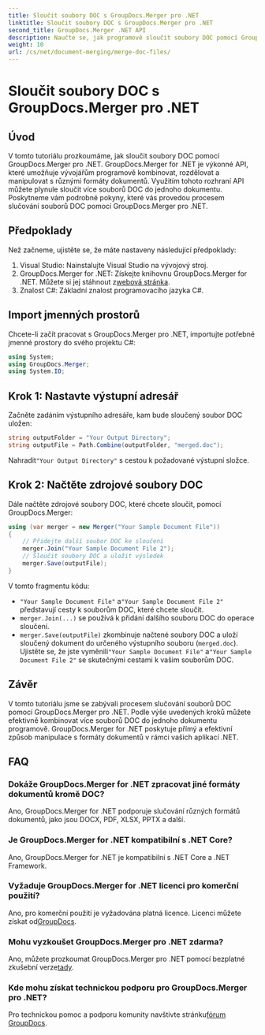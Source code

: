 ```yaml
---
title: Sloučit soubory DOC s GroupDocs.Merger pro .NET
linktitle: Sloučit soubory DOC s GroupDocs.Merger pro .NET
second_title: GroupDocs.Merger .NET API
description: Naučte se, jak programově sloučit soubory DOC pomocí GroupDocs.Merger for .NET. Postupujte podle našeho podrobného průvodce a plynule zkombinujte více dokumentů do jednoho.
weight: 10
url: /cs/net/document-merging/merge-doc-files/
---
```


# Sloučit soubory DOC s GroupDocs.Merger pro .NET

## Úvod
V tomto tutoriálu prozkoumáme, jak sloučit soubory DOC pomocí GroupDocs.Merger pro .NET. GroupDocs.Merger for .NET je výkonné API, které umožňuje vývojářům programově kombinovat, rozdělovat a manipulovat s různými formáty dokumentů. Využitím tohoto rozhraní API můžete plynule sloučit více souborů DOC do jednoho dokumentu. Poskytneme vám podrobné pokyny, které vás provedou procesem slučování souborů DOC pomocí GroupDocs.Merger pro .NET.
## Předpoklady
Než začneme, ujistěte se, že máte nastaveny následující předpoklady:
1. Visual Studio: Nainstalujte Visual Studio na vývojový stroj.
2.  GroupDocs.Merger for .NET: Získejte knihovnu GroupDocs.Merger for .NET. Můžete si jej stáhnout z[webová stránka](https://releases.groupdocs.com/merger/net/).
3. Znalost C#: Základní znalost programovacího jazyka C#.
## Import jmenných prostorů
Chcete-li začít pracovat s GroupDocs.Merger pro .NET, importujte potřebné jmenné prostory do svého projektu C#:
```csharp
using System; 
using GroupDocs.Merger;
using System.IO;
```
## Krok 1: Nastavte výstupní adresář
Začněte zadáním výstupního adresáře, kam bude sloučený soubor DOC uložen:
```csharp
string outputFolder = "Your Output Directory";
string outputFile = Path.Combine(outputFolder, "merged.doc");
```
 Nahradit`"Your Output Directory"` s cestou k požadované výstupní složce.
## Krok 2: Načtěte zdrojové soubory DOC
Dále načtěte zdrojové soubory DOC, které chcete sloučit, pomocí GroupDocs.Merger:
```csharp
using (var merger = new Merger("Your Sample Document File"))
{
    // Přidejte další soubor DOC ke sloučení
    merger.Join("Your Sample Document File 2");
    // Sloučit soubory DOC a uložit výsledek
    merger.Save(outputFile);
}
```
V tomto fragmentu kódu:
- `"Your Sample Document File"` a`"Your Sample Document File 2"` představují cesty k souborům DOC, které chcete sloučit.
- `merger.Join(...)` se používá k přidání dalšího souboru DOC do operace sloučení.
- `merger.Save(outputFile)` zkombinuje načtené soubory DOC a uloží sloučený dokument do určeného výstupního souboru (`merged.doc`).
 Ujistěte se, že jste vyměnili`"Your Sample Document File"` a`"Your Sample Document File 2"` se skutečnými cestami k vašim souborům DOC.
## Závěr
V tomto tutoriálu jsme se zabývali procesem slučování souborů DOC pomocí GroupDocs.Merger pro .NET. Podle výše uvedených kroků můžete efektivně kombinovat více souborů DOC do jednoho dokumentu programově. GroupDocs.Merger for .NET poskytuje přímý a efektivní způsob manipulace s formáty dokumentů v rámci vašich aplikací .NET.

## FAQ
### Dokáže GroupDocs.Merger for .NET zpracovat jiné formáty dokumentů kromě DOC?
Ano, GroupDocs.Merger for .NET podporuje slučování různých formátů dokumentů, jako jsou DOCX, PDF, XLSX, PPTX a další.
### Je GroupDocs.Merger for .NET kompatibilní s .NET Core?
Ano, GroupDocs.Merger for .NET je kompatibilní s .NET Core a .NET Framework.
### Vyžaduje GroupDocs.Merger for .NET licenci pro komerční použití?
 Ano, pro komerční použití je vyžadována platná licence. Licenci můžete získat od[GroupDocs](https://purchase.groupdocs.com/buy).
### Mohu vyzkoušet GroupDocs.Merger pro .NET zdarma?
 Ano, můžete prozkoumat GroupDocs.Merger pro .NET pomocí bezplatné zkušební verze[tady](https://releases.groupdocs.com/).
### Kde mohu získat technickou podporu pro GroupDocs.Merger pro .NET?
 Pro technickou pomoc a podporu komunity navštivte stránku[fórum GroupDocs](https://forum.groupdocs.com/c/merger/32).